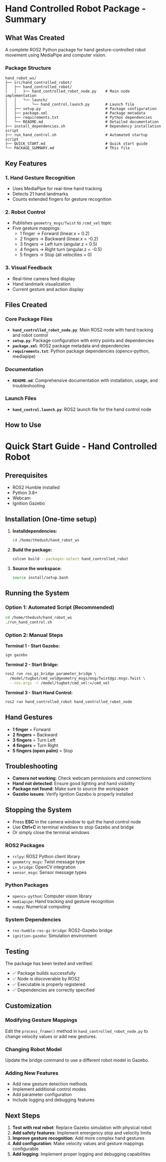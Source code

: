 # Hand Controlled Robot Package - Summary

## What Was Created

A complete ROS2 Python package for hand gesture-controlled robot movement using MediaPipe and computer vision.

### Package Structure
```
hand_robot_ws/
├── src/hand_controlled_robot/
│   ├── hand_controlled_robot/
│   │   ├── hand_controlled_robot_node.py    # Main node implementation
│   │   └── launch/
│   │       └── hand_control.launch.py       # Launch file
│   ├── setup.py                             # Package configuration
│   ├── package.xml                          # Package metadata
│   ├── requirements.txt                     # Python dependencies
│   └── README.md                            # Detailed documentation
├── install_dependencies.sh                  # Dependency installation script
├── run_hand_control.sh                      # Automated startup script
├── QUICK_START.md                           # Quick start guide
└── PACKAGE_SUMMARY.md                       # This file
```

## Key Features

### 1. Hand Gesture Recognition
- Uses MediaPipe for real-time hand tracking
- Detects 21 hand landmarks
- Counts extended fingers for gesture recognition

### 2. Robot Control
- Publishes `geometry_msgs/Twist` to `/cmd_vel` topic
- Five gesture mappings:
  - 1 finger → Forward (linear.x = 0.2)
  - 2 fingers → Backward (linear.x = -0.2)
  - 3 fingers → Left turn (angular.z = 0.5)
  - 4 fingers → Right turn (angular.z = -0.5)
  - 5 fingers → Stop (all velocities = 0)

### 3. Visual Feedback
- Real-time camera feed display
- Hand landmark visualization
- Current gesture and action display

## Files Created

### Core Package Files
- **`hand_controlled_robot_node.py`**: Main ROS2 node with hand tracking and robot control
- **`setup.py`**: Package configuration with entry points and dependencies
- **`package.xml`**: ROS2 package metadata and dependencies
- **`requirements.txt`**: Python package dependencies (opencv-python, mediapipe)

### Documentation
- **`README.md`**: Comprehensive documentation with installation, usage, and troubleshooting

### Launch Files
- **`hand_control.launch.py`**: ROS2 launch file for the hand control node

## How to Use

# Quick Start Guide - Hand Controlled Robot

## Prerequisites
- ROS2 Humble installed
- Python 3.8+
- Webcam
- Ignition Gazebo

## Installation (One-time setup)

1. **Installdependencies:**
   ```bash
   cd /home/thedush/hand_robot_ws
   
   ```

2. **Build the package:**
   ```bash
   colcon build --packages-select hand_controlled_robot
   ```

3. **Source the workspace:**
   ```bash
   source install/setup.bash
   ```

## Running the System

### Option 1: Automated Script (Recommended)
```bash
cd /home/thedush/hand_robot_ws
./run_hand_control.sh
```

### Option 2: Manual Steps

**Terminal 1 - Start Gazebo:**
```bash
ign gazebo
```

**Terminal 2 - Start Bridge:**
```bash
ros2 run ros_gz_bridge parameter_bridge \
  /model/tugbot/cmd_vel@geometry_msgs/msg/Twist@gz.msgs.Twist \
  --ros-args -r /model/tugbot/cmd_vel:=/cmd_vel
```

**Terminal 3 - Start Hand Control:**
```bash
ros2 run hand_controlled_robot hand_controlled_robot_node
```

## Hand Gestures

- **1 finger** = Forward
- **2 fingers** = Backward
- **3 fingers** = Turn Left
- **4 fingers** = Turn Right
- **5 fingers (open palm)** = Stop

## Troubleshooting

- **Camera not working**: Check webcam permissions and connections
- **Hand not detected**: Ensure good lighting and hand visibility
- **Package not found**: Make sure to source the workspace
- **Gazebo issues**: Verify Ignition Gazebo is properly installed

## Stopping the System

- Press **ESC** in the camera window to quit the hand control node
- Use **Ctrl+C** in terminal windows to stop Gazebo and bridge
- Or simply close the terminal windows

### ROS2 Packages
- `rclpy`: ROS2 Python client library
- `geometry_msgs`: Twist message type
- `cv_bridge`: OpenCV integration
- `sensor_msgs`: Sensor message types

### Python Packages
- `opencv-python`: Computer vision library
- `mediapipe`: Hand tracking and gesture recognition
- `numpy`: Numerical computing

### System Dependencies
- `ros-humble-ros-gz-bridge`: ROS2-Gazebo bridge
- `ignition-gazebo`: Simulation environment

## Testing

The package has been tested and verified:
- ✅ Package builds successfully
- ✅ Node is discoverable by ROS2
- ✅ Executable is properly registered
- ✅ Dependencies are correctly specified

## Customization

### Modifying Gesture Mappings
Edit the `process_frame()` method in `hand_controlled_robot_node.py` to change velocity values or add new gestures.

### Changing Robot Model
Update the bridge command to use a different robot model in Gazebo.

### Adding New Features
- Add new gesture detection methods
- Implement additional control modes
- Add parameter configuration
- Include logging and debugging features

## Next Steps

1. **Test with real robot**: Replace Gazebo simulation with physical robot
2. **Add safety features**: Implement emergency stop and velocity limits
3. **Improve gesture recognition**: Add more complex hand gestures
4. **Add configuration**: Make velocity values and gesture mappings configurable
5. **Add logging**: Implement proper logging and debugging capabilities
